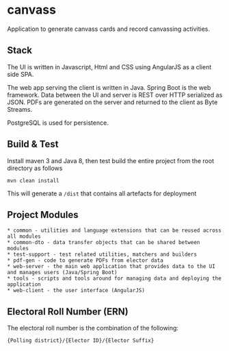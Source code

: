 # canvass

Application to generate canvass cards and record canvassing activities.

## Stack

The UI is written in Javascript, Html and CSS using AngularJS as a client side SPA.

The web app serving the client is written in Java. Spring Boot is the web framework.  Data between
the UI and server is REST over HTTP serialized as JSON.  PDFs are generated on the server and 
returned to the client as Byte Streams.

PostgreSQL is used for persistence.

## Build & Test

Install maven 3 and Java 8, then test build the entire project from the root directory as follows

    mvn clean install

This will generate a ```/dist``` that contains all artefacts for deployment

## Project Modules

    * common - utilities and language extensions that can be reused across all modules
    * common-dto - data transfer objects that can be shared between modules
    * test-support - test related utilities, matchers and builders
    * pdf-gen - code to generate PDFs from elector data
    * web-server - the main web application that provides data to the UI and manages users (Java/Spring Boot)
    * tools - scripts and tools around for managing data and deploying the application
    * web-client - the user interface (AngularJS)

## Electoral Roll Number (ERN)

The electoral roll number is the combination of the following:

```
{Polling district}/{Elector ID}/{Elector Suffix}
```

